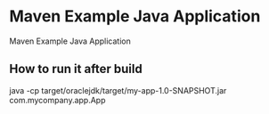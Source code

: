 # Maven Example Java Application
Maven Example Java Application

## How to run it after build
java -cp target/oraclejdk/target/my-app-1.0-SNAPSHOT.jar com.mycompany.app.App
